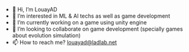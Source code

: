 - 👋 Hi, I’m LouayAD
- 👀 I’m interested in ML & AI techs as well as game development
- 🌱 I’m currently working on a game using unity engine
- 💞️ I’m looking to collaborate on game development (specially games about evolution simulation)
- 📫 How to reach me? louayad@ladlab.net

<!---
LouayAD/LouayAD is a ✨ special ✨ repository because its `README.md` (this file) appears on your GitHub profile.
You can click the Preview link to take a look at your changes.
--->
